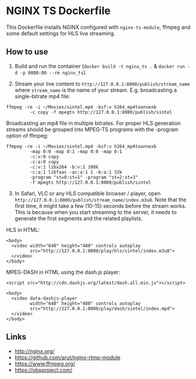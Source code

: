NGINX TS Dockerfile
=====================

This Dockerfile installs NGINX configured with `nginx-ts-module`, ffmpeg
and some default settings for HLS live streaming.

How to use
----------

1. Build and run the container (`docker build -t nginx_ts .` &
   `docker run -d -p 8080:80 --rm nginx_ts`).

2. Stream your live content to `http://127.0.0.1:8000/publish/stream_name` where
   `stream_name` is the name of your stream. E.g. broadcasting a single-bitrate mp4 file:
```
ffmpeg -re -i ~/Movies/sintel.mp4 -bsf:v h264_mp4toannexb
         -c copy -f mpegts http://127.0.0.1:8000/publish/sintel
```
Broadcasting an mp4 file in multiple bitrates. For proper HLS generation streams should be grouped into MPEG-TS programs with the -program option of ffmpeg:
```
ffmpeg -re -i ~/Movies/sintel.mp4 -bsf:v h264_mp4toannexb
         -map 0:0 -map 0:1 -map 0:0 -map 0:1
         -c:v:0 copy
         -c:a:0 copy
         -c:v:1 libx264 -b:v:1 100k
         -c:a:1 libfaac -ac:a:1 1 -b:a:1 32k
         -program "st=0:st=1" -program "st=2:st=3"
         -f mpegts http://127.0.0.1:8000/publish/sintel
```

3. In Safari, VLC or any HLS compatible browser / player, open
   `http://127.0.0.1:8000/publish/stream_name/index.m3u8`. Note that the first time,
   it might take a few (10-15) seconds before the stream works. This is because
   when you start streaming to the server, it needs to generate the first
   segments and the related playlists.

HLS in HTML:

```
<body>
  <video width="640" height="480" controls autoplay
         src="http://127.0.0.1:8000/play/hls/sintel/index.m3u8">
  </video>
</body>
```

MPEG-DASH in HTML using the dash.js player:

```
<script src="http://cdn.dashjs.org/latest/dash.all.min.js"></script>

<body>
  <video data-dashjs-player
         width="640" height="480" controls autoplay
         src="http://127.0.0.1:8000/play/dash/sintel/index.mpd">
  </video>
</body>
```


Links
-----

* http://nginx.org/
* https://github.com/arut/nginx-rtmp-module
* https://www.ffmpeg.org/
* https://obsproject.com/
